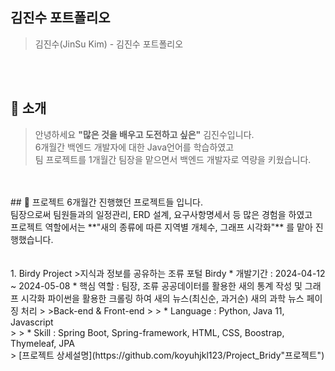 ## 김진수 포트폴리오
>김진수(JinSu Kim) - 김진수 포트폴리오
<br>
<br>

## 👋 소개
>안녕하세요 **"많은 것을 배우고 도전하고 싶은"** 김진수입니다.<br>
>6개월간 백엔드 개발자에 대한 Java언어를 학습하였고<br>
>팀 프로젝트를 1개월간 팀장을 맡으면서 백엔드 개발자로 역량을 키웠습니다.

<br>
<br>
## 📝 프로젝트
6개월간 진행했던 프로젝트들 입니다.<br>
팀장으로써 팀원들과의 일정관리, ERD 설계, 요구사항명세서 등 많은 경험을 하였고<br>
프로젝트 역할에서는 **"새의 종류에 따른 지역별 개체수, 그래프 시각화"** 를 맡아 진행했습니다.<br>
<br>
<br>
1. Birdy Project
>지식과 정보를 공유하는 조류 포털 Birdy
* 개발기간 : 2024-04-12 ~ 2024-05-08
* 핵심 역할 : 팀장, 조류 공공데이터를 활용한 새의 통계 작성 및 그래프 시각화
파이썬을 활용한 크롤링 하여 새의 뉴스(최신순, 과거순) 새의 과학 뉴스 페이징 처리
>    >Back-end & Front-end
>    > * Language : Python, Java 11, Javascript <br>
>    > * Skill : Spring Boot, Spring-framework, HTML, CSS, Boostrap, Thymeleaf, JPA <br>
> [프로젝트 상세설명](https://github.com/koyuhjkl123/Project_Bridy"프로젝트") <br>


